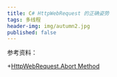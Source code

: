 ```yaml
---
title: C# HttpWebRequest 的正确姿势
tags: 多线程
header-img: img/autumn2.jpg
published: false
---
```


参考资料：

+[HttpWebRequest.Abort Method](https://msdn.microsoft.com/en-us/library/system.net.httpwebrequest.abort(v=vs.110).aspx)
